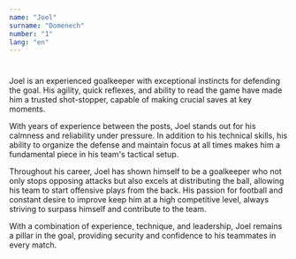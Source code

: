 ```yaml
---
name: "Joel"
surname: "Domenech"
number: "1"
lang: "en"
---
```


#

Joel is an experienced goalkeeper with exceptional instincts for defending the goal. His agility, quick reflexes, and ability to read the game have made him a trusted shot-stopper, capable of making crucial saves at key moments.

With years of experience between the posts, Joel stands out for his calmness and reliability under pressure. In addition to his technical skills, his ability to organize the defense and maintain focus at all times makes him a fundamental piece in his team's tactical setup.

Throughout his career, Joel has shown himself to be a goalkeeper who not only stops opposing attacks but also excels at distributing the ball, allowing his team to start offensive plays from the back. His passion for football and constant desire to improve keep him at a high competitive level, always striving to surpass himself and contribute to the team.

With a combination of experience, technique, and leadership, Joel remains a pillar in the goal, providing security and confidence to his teammates in every match.
